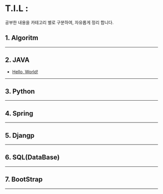 # T.I.L : 
공부한 내용을 카테고리 별로 구분하여, 자유롭게 정리 합니다.<br/>
## 1. Algoritm
***
## 2. JAVA
  * [Hello, World!](https://github.com/flowermisty/T.I.L/blob/master/2.JAVA/HelloWorld.md)
***
## 3. Python
***
## 4. Spring
***
## 5. Djangp
***
## 6. SQL(DataBase)
***
## 7. BootStrap
***

